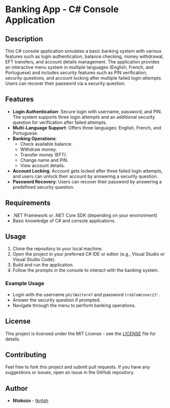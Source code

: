 # Banking App - C# Console Application

## Description

This C# console application simulates a basic banking system with various features such as login authentication, balance checking, money withdrawal, EFT transfers, and account details management. The application provides an interactive menu system in multiple languages (English, French, and Portuguese) and includes security features such as PIN verification, security questions, and account locking after multiple failed login attempts. Users can recover their password via a security question.

## Features

- **Login Authentication**: Secure login with username, password, and PIN. The system supports three login attempts and an additional security question for verification after failed attempts.
- **Multi-Language Support**: Offers three languages: English, French, and Portuguese.
- **Banking Operations**:
  - Check available balance.
  - Withdraw money.
  - Transfer money (EFT).
  - Change name and PIN.
  - View account details.
- **Account Locking**: Account gets locked after three failed login attempts, and users can unlock their account by answering a security question.
- **Password Recovery**: Users can recover their password by answering a predefined security question.

## Requirements

- .NET Framework or .NET Core SDK (depending on your environment)
- Basic knowledge of C# and console applications.

## Usage

1. Clone the repository to your local machine.
2. Open the project in your preferred C# IDE or editor (e.g., Visual Studio or Visual Studio Code).
3. Build and run the application.
4. Follow the prompts in the console to interact with the banking system.

### Example Usage

- Login with the username `philWalter47` and password `trebleWinner23'`.
- Answer the security question if prompted.
- Navigate through the menu to perform banking operations.

## License

This project is licensed under the MIT License - see the [LICENSE](LICENSE) file for details.

## Contributing

Feel free to fork this project and submit pull requests. If you have any suggestions or issues, open an issue in the GitHub repository.

## Author

- **Ntokozo** - [tkntsh](https://github.com/yourusername)
